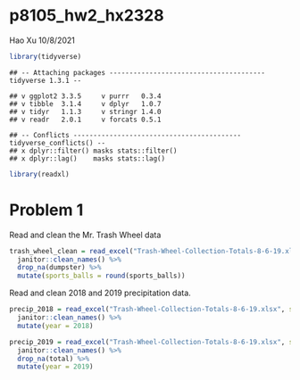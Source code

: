 p8105\_hw2\_hx2328
================
Hao Xu
10/8/2021

``` r
library(tidyverse)
```

    ## -- Attaching packages --------------------------------------- tidyverse 1.3.1 --

    ## v ggplot2 3.3.5     v purrr   0.3.4
    ## v tibble  3.1.4     v dplyr   1.0.7
    ## v tidyr   1.1.3     v stringr 1.4.0
    ## v readr   2.0.1     v forcats 0.5.1

    ## -- Conflicts ------------------------------------------ tidyverse_conflicts() --
    ## x dplyr::filter() masks stats::filter()
    ## x dplyr::lag()    masks stats::lag()

``` r
library(readxl)
```

# Problem 1

Read and clean the Mr. Trash Wheel data

``` r
trash_wheel_clean = read_excel("Trash-Wheel-Collection-Totals-8-6-19.xlsx", range = "A2:N408") %>% 
  janitor::clean_names() %>% 
  drop_na(dumpster) %>% 
  mutate(sports_balls = round(sports_balls))
```

Read and clean 2018 and 2019 precipitation data.

``` r
precip_2018 = read_excel("Trash-Wheel-Collection-Totals-8-6-19.xlsx", sheet = 5, range = "A2:B14") %>% 
  janitor::clean_names() %>% 
  mutate(year = 2018)

precip_2019 = read_excel("Trash-Wheel-Collection-Totals-8-6-19.xlsx", sheet = 4, range = "A2:B14") %>% 
  janitor::clean_names() %>% 
  drop_na(total) %>% 
  mutate(year = 2019)
```
